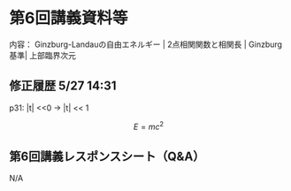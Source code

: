#  第6回講義資料等
内容： Ginzburg-Landauの自由エネルギー | 2点相関関数と相関長 | Ginzburg基準| 上部臨界次元

## 修正履歴 5/27 14:31
p31: |t| <<0  -> |t| << 1 


$$
E = mc^2
$$

## 第6回講義レスポンスシート（Q&A）
N/A
